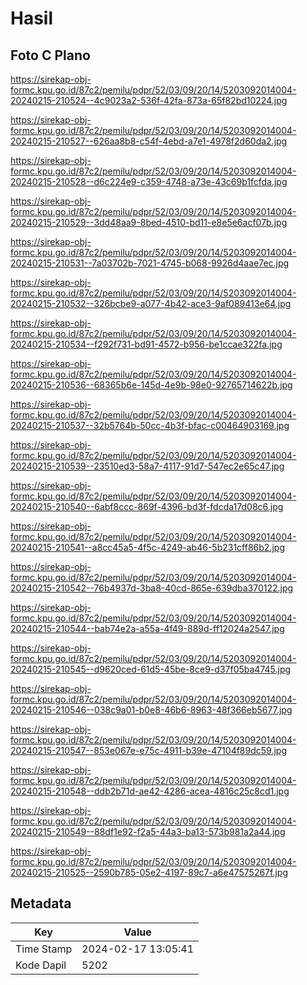# Hasil

## Foto C Plano

https://sirekap-obj-formc.kpu.go.id/87c2/pemilu/pdpr/52/03/09/20/14/5203092014004-20240215-210524--4c9023a2-536f-42fa-873a-65f82bd10224.jpg

https://sirekap-obj-formc.kpu.go.id/87c2/pemilu/pdpr/52/03/09/20/14/5203092014004-20240215-210527--626aa8b8-c54f-4ebd-a7e1-4978f2d60da2.jpg

https://sirekap-obj-formc.kpu.go.id/87c2/pemilu/pdpr/52/03/09/20/14/5203092014004-20240215-210528--d6c224e9-c359-4748-a73e-43c69b1fcfda.jpg

https://sirekap-obj-formc.kpu.go.id/87c2/pemilu/pdpr/52/03/09/20/14/5203092014004-20240215-210529--3dd48aa9-8bed-4510-bd11-e8e5e6acf07b.jpg

https://sirekap-obj-formc.kpu.go.id/87c2/pemilu/pdpr/52/03/09/20/14/5203092014004-20240215-210531--7a03702b-7021-4745-b068-9926d4aae7ec.jpg

https://sirekap-obj-formc.kpu.go.id/87c2/pemilu/pdpr/52/03/09/20/14/5203092014004-20240215-210532--326bcbe9-a077-4b42-ace3-9af089413e64.jpg

https://sirekap-obj-formc.kpu.go.id/87c2/pemilu/pdpr/52/03/09/20/14/5203092014004-20240215-210534--f292f731-bd91-4572-b956-be1ccae322fa.jpg

https://sirekap-obj-formc.kpu.go.id/87c2/pemilu/pdpr/52/03/09/20/14/5203092014004-20240215-210536--68365b6e-145d-4e9b-98e0-92765714622b.jpg

https://sirekap-obj-formc.kpu.go.id/87c2/pemilu/pdpr/52/03/09/20/14/5203092014004-20240215-210537--32b5764b-50cc-4b3f-bfac-c00464903169.jpg

https://sirekap-obj-formc.kpu.go.id/87c2/pemilu/pdpr/52/03/09/20/14/5203092014004-20240215-210539--23510ed3-58a7-4117-91d7-547ec2e65c47.jpg

https://sirekap-obj-formc.kpu.go.id/87c2/pemilu/pdpr/52/03/09/20/14/5203092014004-20240215-210540--6abf8ccc-869f-4396-bd3f-fdcda17d08c6.jpg

https://sirekap-obj-formc.kpu.go.id/87c2/pemilu/pdpr/52/03/09/20/14/5203092014004-20240215-210541--a8cc45a5-4f5c-4249-ab46-5b231cff86b2.jpg

https://sirekap-obj-formc.kpu.go.id/87c2/pemilu/pdpr/52/03/09/20/14/5203092014004-20240215-210542--76b4937d-3ba8-40cd-865e-639dba370122.jpg

https://sirekap-obj-formc.kpu.go.id/87c2/pemilu/pdpr/52/03/09/20/14/5203092014004-20240215-210544--bab74e2a-a55a-4f49-889d-ff12024a2547.jpg

https://sirekap-obj-formc.kpu.go.id/87c2/pemilu/pdpr/52/03/09/20/14/5203092014004-20240215-210545--d9620ced-61d5-45be-8ce9-d37f05ba4745.jpg

https://sirekap-obj-formc.kpu.go.id/87c2/pemilu/pdpr/52/03/09/20/14/5203092014004-20240215-210546--038c9a01-b0e8-46b6-8963-48f366eb5677.jpg

https://sirekap-obj-formc.kpu.go.id/87c2/pemilu/pdpr/52/03/09/20/14/5203092014004-20240215-210547--853e067e-e75c-4911-b39e-47104f89dc59.jpg

https://sirekap-obj-formc.kpu.go.id/87c2/pemilu/pdpr/52/03/09/20/14/5203092014004-20240215-210548--ddb2b71d-ae42-4286-acea-4816c25c8cd1.jpg

https://sirekap-obj-formc.kpu.go.id/87c2/pemilu/pdpr/52/03/09/20/14/5203092014004-20240215-210549--88df1e92-f2a5-44a3-ba13-573b981a2a44.jpg

https://sirekap-obj-formc.kpu.go.id/87c2/pemilu/pdpr/52/03/09/20/14/5203092014004-20240215-210525--2590b785-05e2-4197-89c7-a6e47575267f.jpg


## Metadata

| Key        | Value               |
| ---------- | ------------------- |
| Time Stamp | 2024-02-17 13:05:41 |
| Kode Dapil | 5202                |



